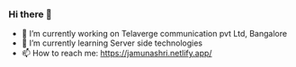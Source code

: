 ### Hi there 👋


- 🔭 I’m currently working on Telaverge communication pvt Ltd, Bangalore
- 🌱 I’m currently learning Server side technologies
- 📫 How to reach me: https://jamunashri.netlify.app/

